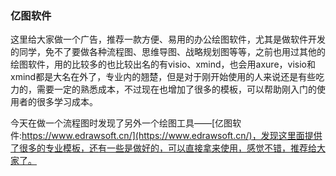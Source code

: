 ### 亿图软件

这里给大家做一个广告，推荐一款方便、易用的办公绘图软件，尤其是做软件开发的同学，免不了要做各种流程图、思维导图、战略规划图等等，之前也用过其他的绘图软件，用的比较多的也比较出名的有visio、xmind，也会用axure，visio和xmind都是大名在外了，专业内的翘楚，但是对于刚开始使用的人来说还是有些吃力的，需要一定的熟悉成本，不过现在也增加了很多的模板，可以帮助刚入门的使用者的很多学习成本。

今天在做一个流程图时发现了另外一个绘图工具——[亿图软件:https://www.edrawsoft.cn/](https://www.edrawsoft.cn/)，发现这里面提供了很多的专业模板，还有一些是做好的，可以直接拿来使用，感觉不错，推荐给大家了。